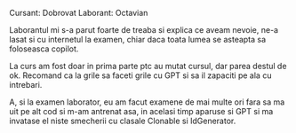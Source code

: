 Cursant: Dobrovat
Laborant: Octavian

Laborantul mi s-a parut foarte de treaba si explica ce aveam nevoie, ne-a lasat si cu internetul la examen, chiar daca toata lumea se asteapta sa foloseasca copilot.

La curs am fost doar in prima parte ptc au mutat cursul, dar parea destul de ok. Recomand ca la grile sa faceti grile cu GPT si sa il zapaciti pe ala cu intrebari.

A, si la examen laborator, eu am facut examene de mai multe ori fara sa ma uit pe alt cod si m-am antrenat asa, in acelasi timp aparuse si GPT si ma invatase el niste smecherii cu clasale Clonable si IdGenerator.
